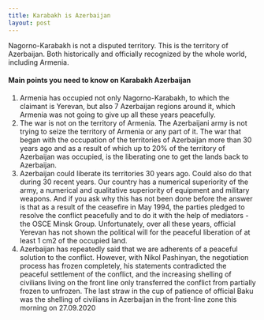 ```yaml
---
title: Karabakh is Azerbaijan
layout: post
---
```


Nagorno-Karabakh is not a disputed territory.  This is the territory of Azerbaijan.  Both historically and officially recognized by the whole world, including Armenia.

#### Main points you need to know on Karabakh Azerbaijan

1. Armenia has occupied not only Nagorno-Karabakh, to which the claimant is Yerevan, but also 7 Azerbaijan regions around it, which Armenia was not going to give up all these years peacefully.
2. The war is not on the territory of Armenia.  The Azerbaijani army is not trying to seize the territory of Armenia or any part of it.  The war that began with the occupation of the territories of Azerbaijan more than 30 years ago and as a result of which up to 20% of the territory of Azerbaijan was occupied, is the liberating one to get the lands back to Azerbaijan.
3. Azerbaijan could liberate its territories 30 years ago.  Could also do that during 30 recent years.  Our country has a numerical superiority of the army, a numerical and qualitative superiority of equipment and military weapons.  And if you ask why this has not been done before the answer is that as a result of the ceasefire in May 1994, the parties pledged to resolve the conflict peacefully and to do it with the help of mediators - the OSCE Minsk Group.  Unfortunately, over all these years, official Yerevan has not shown the political will for the peaceful liberation of at least 1 cm2 of the occupied land.
4. Azerbaijan has repeatedly said that we are adherents of a peaceful solution to the conflict.  However, with Nikol Pashinyan, the negotiation process has frozen completely, his statements contradicted the peaceful settlement of the conflict, and the increasing shelling of civilians living on the front line only transferred the conflict from partially frozen to unfrozen.  The last straw in the cup of patience of official Baku was the shelling of civilians in Azerbaijan in the front-line zone this morning on 27.09.2020